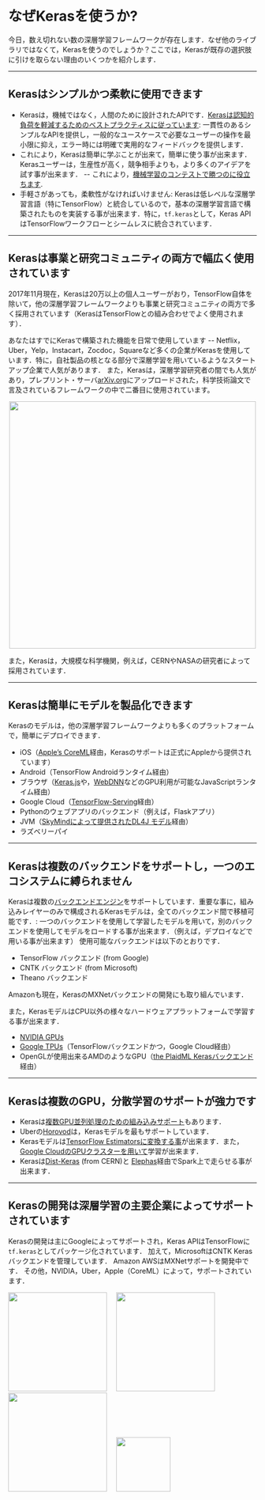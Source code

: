 # なぜKerasを使うか?

今日，数え切れない数の深層学習フレームワークが存在します．なぜ他のライブラリではなくて，Kerasを使うのでしょうか？ここでは，Kerasが既存の選択肢に引けを取らない理由のいくつかを紹介します．

---

## Kerasはシンプルかつ柔軟に使用できます
- Kerasは，機械ではなく，人間のために設計されたAPIです．[Kerasは認知的負荷を軽減するためのベストプラクティスに従っています](https://blog.keras.io/user-experience-design-for-apis.html): 一貫性のあるシンプルなAPIを提供し，一般的なユースケースで必要なユーザーの操作を最小限に抑え，エラー時には明確で実用的なフィードバックを提供します．
- これにより，Kerasは簡単に学ぶことが出来て，簡単に使う事が出来ます．Kerasユーザーは，生産性が高く，競争相手よりも，より多くのアイデアを試す事が出来ます． -- これにより，[機械学習のコンテストで勝つのに役立ちます](https://www.quora.com/Why-has-Keras-been-so-successful-lately-at-Kaggle-competitions).
- 手軽さがあっても，柔軟性がなければいけません: Kerasは低レベルな深層学習言語（特にTensorFlow）と統合しているので，基本の深層学習言語で構築されたものを実装する事が出来ます．特に，`tf.keras`として，Keras APIはTensorFlowワークフローとシームレスに統合されています．

---

## Kerasは事業と研究コミュニティの両方で幅広く使用されています
2017年11月現在，Kerasは20万以上の個人ユーザーがおり，TensorFlow自体を除いて，他の深層学習フレームワークよりも事業と研究コミュニティの両方で多く採用されています（KerasはTensorFlowとの組み合わせでよく使用されます）．

あなたはすでにKerasで構築された機能を日常で使用しています -- Netflix，Uber，Yelp，Instacart，Zocdoc，Squareなど多くの企業がKerasを使用しています．特に，自社製品の核となる部分で深層学習を用いているようなスタートアップ企業で人気があります．
また，Kerasは，深層学習研究者の間でも人気があり，プレプリント・サーバ[arXiv.org](https://arxiv.org/archive/cs)にアップロードされた，科学技術論文で言及されているフレームワークの中で二番目に使用されています。

<img src='https://keras.io/img/arxiv-mentions.png' style='width:500px; display: block; margin: 0 auto;'/>

また，Kerasは，大規模な科学機関，例えば，CERNやNASAの研究者によって採用されています．

---

## Kerasは簡単にモデルを製品化できます
Kerasのモデルは，他の深層学習フレームワークよりも多くのプラットフォームで，簡単にデプロイできます．

- iOS（[Apple’s CoreML](https://developer.apple.com/documentation/coreml)経由，Kerasのサポートは正式にAppleから提供されています）
- Android（TensorFlow Androidランタイム経由）
- ブラウザ（[Keras.js](https://transcranial.github.io/keras-js/#/)や，[WebDNN](https://mil-tokyo.github.io/webdnn/)などのGPU利用が可能なJavaScriptランタイム経由）
- Google Cloud（[TensorFlow-Serving](https://www.tensorflow.org/serving/)経由）
- Pythonのウェブアプリのバックエンド（例えば，Flaskアプリ）
- JVM（[SkyMindによって提供されたDL4J モデル](https://deeplearning4j.org/model-import-keras)経由）
- ラズベリーパイ

---

## Kerasは複数のバックエンドをサポートし，一つのエコシステムに縛られません
Kerasは複数の[バックエンドエンジン](https://keras.io/ja/backend/)をサポートしています．重要な事に，組み込みレイヤーのみで構成されるKerasモデルは，全てのバックエンド間で移植可能です．: 一つのバックエンドを使用して学習したモデルを用いて，別のバックエンドを使用してモデルをロードする事が出来ます．（例えば，デプロイなどで用いる事が出来ます）
使用可能なバックエンドは以下のとおりです．

- TensorFlow バックエンド (from Google)
- CNTK バックエンド (from Microsoft)
- Theano バックエンド

Amazonも現在，KerasのMXNetバックエンドの開発にも取り組んでいます．

また，KerasモデルはCPU以外の様々なハードウェアプラットフォームで学習する事が出来ます．

- [NVIDIA GPUs](https://developer.nvidia.com/deep-learning)
- [Google TPUs](https://cloud.google.com/tpu/)（TensorFlowバックエンドかつ，Google Cloud経由）
- OpenGLが使用出来るAMDのようなGPU（[the PlaidML Kerasバックエンド](https://github.com/plaidml/plaidml)経由）

---

## Kerasは複数のGPU，分散学習のサポートが強力です
- Kerasは[複数GPU並列処理のための組み込みサポート](/utils/#multi_gpu_model)もあります．
- Uberの[Horovod](https://github.com/uber/horovod)は，Kerasモデルを最もサポートしています．
- Kerasモデルは[TensorFlow Estimatorsに変換する事](https://www.tensorflow.org/versions/master/api_docs/python/tf/keras/estimator/model_to_estimator)が出来ます．また，[Google CloudのGPUクラスターを用いて](https://cloud.google.com/solutions/running-distributed-tensorflow-on-compute-engine)学習が出来ます．
- Kerasは[Dist-Keras](https://github.com/cerndb/dist-keras) (from CERN)と [Elephas](https://github.com/maxpumperla/elephas)経由でSpark上で走らせる事が出来ます．

---

## Kerasの開発は深層学習の主要企業によってサポートされています
Kerasの開発は主にGoogleによってサポートされ，Keras APIはTensorFlowに `tf.keras`としてパッケージ化されています． 加えて，MicrosoftはCNTK Kerasバックエンドを管理しています． Amazon AWSはMXNetサポートを開発中です．
その他，NVIDIA，Uber，Apple（CoreML）によって，サポートされています．

<img src='https://keras.io/img/google-logo.png' style='width:200px; margin-right:15px;'/>
<img src='https://keras.io/img/microsoft-logo.png' style='width:200px; margin-right:15px;'/>
<img src='https://keras.io/img/nvidia-logo.png' style='width:200px; margin-right:15px;'/>
<img src='https://keras.io/img/aws-logo.png' style='width:110px; margin-right:15px;'/>
